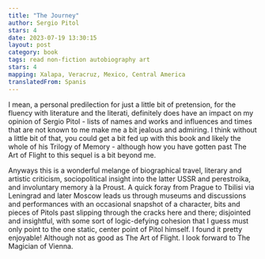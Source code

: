 ```yaml
---
title: "The Journey"
author: Sergio Pitol
stars: 4
date: 2023-07-19 13:30:15
layout: post
category: book
tags: read non-fiction autobiography art
stars: 4
mapping: Xalapa, Veracruz, Mexico, Central America
translatedFrom: Spanis
---
```


I mean, a personal predilection for just a little bit of pretension, for the fluency with literature and the literati, definitely does have an impact on my opinion of Sergio Pitol - lists of names and works and influences and times that are not known to me make me a bit jealous and admiring. I think without a little bit of that, you could get a bit fed up with this book and likely the whole of his Trilogy of Memory - although how you have gotten past The Art of Flight to this sequel is a bit beyond me.

Anyways this is a wonderful melange of biographical travel, literary and artistic criticism, sociopolitical insight into the latter USSR and perestroika, and involuntary memory à la Proust. A quick foray from Prague to Tbilisi via Leningrad and later Moscow leads us through museums and discussions and performances with an occasional snapshot of a character, bits and pieces of Pitols past slipping through the cracks here and there; disjointed and insightful, with some sort of logic-defying cohesion that I guess must only point to the one static, center point of Pitol himself. I found it pretty enjoyable! Although not as good as The Art of Flight. I look forward to The Magician of Vienna.
